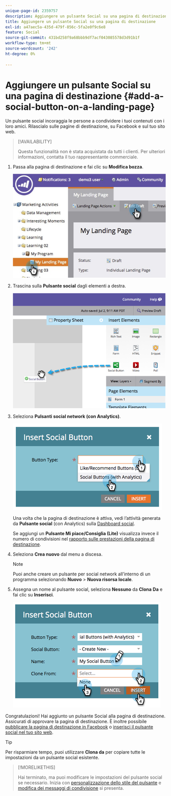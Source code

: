```yaml
---
unique-page-id: 2359757
description: Aggiungere un pulsante Social su una pagina di destinazione - Documentazione di Marketo - Documentazione del prodotto
title: Aggiungere un pulsante Social su una pagina di destinazione
exl-id: a47aec5a-435d-479f-856c-5fa2e0f9c6e8
feature: Social
source-git-commit: 431bd258f9a68bbb9df7acf043085578d3d91b1f
workflow-type: tm+mt
source-wordcount: '242'
ht-degree: 0%

---
```


# Aggiungere un pulsante Social su una pagina di destinazione {#add-a-social-button-on-a-landing-page}

Un pulsante social incoraggia le persone a condividere i tuoi contenuti con i loro amici. Rilascialo sulle pagine di destinazione, su Facebook e sul tuo sito web.

>[!AVAILABILITY]
>
>Questa funzionalità non è stata acquistata da tutti i clienti. Per ulteriori informazioni, contatta il tuo rappresentante commerciale.

1. Passa alla pagina di destinazione e fai clic su **Modifica bozza**.

   ![](assets/landingpageeditdraft.jpg)

1. Trascina sulla **Pulsante social** dagli elementi a destra.

   ![](assets/image2014-9-17-10-3a35-3a6.png)

1. Seleziona **Pulsanti social network (con Analytics)**.

   ![](assets/image2014-9-17-10-3a35-3a13.png)

   Una volta che la pagina di destinazione è attiva, vedi l’attività generata da **Pulsante social** (con Analytics) sulla [Dashboard social](/help/marketo/product-docs/demand-generation/social/social-functions/view-social-performance.md).

   Se aggiungi un **Pulsante Mi piace/Consiglia (Lite)** visualizza invece il numero di condivisioni nel [rapporto sulle prestazioni della pagina di destinazione](/help/marketo/product-docs/demand-generation/landing-pages/understanding-landing-pages/landing-page-performance-report.md).

1. Seleziona **Crea nuovo** dal menu a discesa.

   >[!NOTE]
   >
   >Puoi anche creare un pulsante per social network all’interno di un programma selezionando **Nuovo** > **Nuova risorsa locale**.

1. Assegna un nome al pulsante social, seleziona **Nessuno** da **Clona** **Da** e fai clic su **Inserisci**.

   ![](assets/image2014-9-17-10-3a35-3a26.png)

Congratulazioni! Hai aggiunto un pulsante Social alla pagina di destinazione. Assicurati di approvare la pagina di destinazione. È inoltre possibile [pubblicare la pagina di destinazione in Facebook](/help/marketo/product-docs/demand-generation/facebook/publish-landing-pages-to-facebook.md) o [inserisci il pulsante social nel tuo sito web](/help/marketo/product-docs/demand-generation/social/social-functions/deploy-social-on-your-website.md).

>[!TIP]
>
>Per risparmiare tempo, puoi utilizzare **Clona da** per copiare tutte le impostazioni da un pulsante social esistente.

>[!MORELIKETHIS]
>
>Hai terminato, ma puoi modificare le impostazioni del pulsante social se necessario. Inizia con [personalizzazione dello stile del pulsante](/help/marketo/product-docs/demand-generation/social/configuring-social-actions/customize-social-app-button.md) e [modifica dei messaggi di condivisione](/help/marketo/product-docs/demand-generation/social/configuring-social-actions/configure-social-sign-up-share-flow.md) si presenta.
